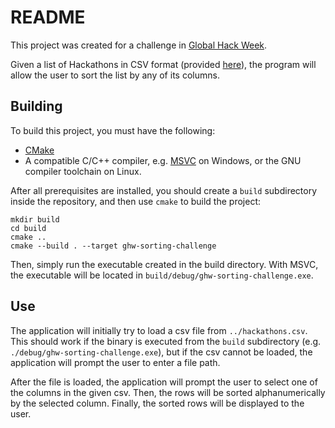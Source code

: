 # README

This project was created for a challenge in [Global Hack Week](https://ghw.mlh.io/challenges).

Given a list of Hackathons in CSV format (provided [here](https://hackp.ac/sort-a-list)), the program will allow the user to sort the list by any of its columns.

## Building

To build this project, you must have the following:
* [CMake](https://cmake.org/)
* A compatible C/C++ compiler, e.g. [MSVC](https://visualstudio.microsoft.com/vs/features/cplusplus/) on Windows, or the GNU compiler toolchain on Linux.

After all prerequisites are installed, you should create a `build` subdirectory inside the repository, and then use `cmake` to build the project:
```
mkdir build
cd build
cmake ..
cmake --build . --target ghw-sorting-challenge
```

Then, simply run the executable created in the build directory. With MSVC, the executable will be located in `build/debug/ghw-sorting-challenge.exe`.

## Use
The application will initially try to load a csv file from `../hackathons.csv`. This should work if the binary is executed from the `build` subdirectory (e.g. `./debug/ghw-sorting-challenge.exe`), but if the csv cannot be loaded, the application will prompt the user to enter a file path.

After the file is loaded, the application will prompt the user to select one of the columns in the given csv. Then, the rows will be sorted alphanumerically by the selected column. Finally, the sorted rows will be displayed to the user.